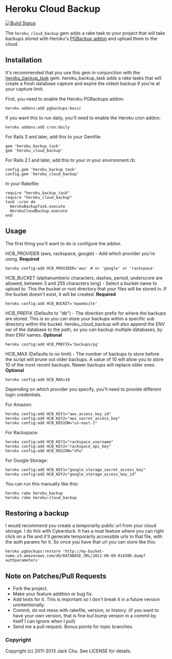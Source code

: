 # Heroku Cloud Backup

[![Build Status](https://secure.travis-ci.org/kamui/heroku_cloud_backup.png)](http://travis-ci.org/kamui/heroku_cloud_backup)

The `heroku_cloud_backup` gem adds a rake task to your project that will take backups stored with Heroku's [PGBackup addon](http://devcenter.heroku.com/articles/pgbackups) and upload them to the cloud.

## Installation

It's recommended that you use this gem in conjunction with the [heroku_backup_task](https://github.com/joemsak/heroku_backup_task) gem. heroku_backup_task adds a rake tasks that will create a fresh database capture and expire the oldest backup if you're at your  capture limit.

First, you need to enable the Heroku PGBackups addon:

    heroku addons:add pgbackups:basic

If you want this to run daily, you'll need to enable the Heroku cron addon:

    heroku addons:add cron:daily

For Rails 3 and later, add this to your Gemfile:

    gem 'heroku_backup_task'
    gem 'heroku_cloud_backup'

For Rails 2.1 and later, add this to your in your environment.rb:

    config.gem 'heroku_backup_task'
    config.gem 'heroku_cloud_backup'

In your Rakefile:

    require "heroku_backup_task"
    require "heroku_cloud_backup"
    task :cron do
      HerokuBackupTask.execute
      HerokuCloudBackup.execute
    end

## Usage

The first thing you'll want to do is configure the addon.

HCB_PROVIDER (aws, rackspace, google) - Add which provider you're using. **Required**

    heroku config:add HCB_PROVIDER='aws' # or 'google' or 'rackspace'

HCB_BUCKET (alphanumberic characters, dashes, period, underscore are allowed, between 3 and 255 characters long) - Select a bucket name to upload to. This the bucket or root directory that your files will be stored in. If the bucket doesn't exist, it will be created. **Required**

    heroku config:add HCB_BUCKET='mywebsite'

HCB_PREFIX (Defaults to "db") - The direction prefix for where the backups are stored. This is so you can store your backups within a specific sub directory within the bucket. heroku_cloud_backup will also append the ENV var of the database to the path, so you can backup multiple databases, by their ENV names. **Optional**

    heroku config:add HCB_PREFIX='backups/pg'

HCB_MAX (Defaults to no limit) - The number of backups to store before the script will prune out older backups. A value of 10 will allow you to store 10 of the most recent backups. Newer backups will replace older ones. **Optional**

    heroku config:add HCB_MAX=10

Depending on which provider you specify, you'll need to provide different login credentials.

For Amazon:

    heroku config:add HCB_KEY1="aws_access_key_id"
    heroku config:add HCB_KEY2="aws_secret_access_key"
    heroku config:add HCB_REGION="us-east-1"

For Rackspace:

    heroku config:add HCB_KEY1="rackspace_username"
    heroku config:add HCB_KEY2="rackspace_api_key"
    heroku config:add HCB_REGION="dfw"

For Google Storage:

    heroku config:add HCB_KEY1="google_storage_secret_access_key"
    heroku config:add HCB_KEY2="google_storage_access_key_id"

You can run this manually like this:

    heroku rake heroku_backup
    heroku rake heroku:cloud_backup

## Restoring a backup

I would recommend you create a temporarily public url from your cloud storage. I do this with Cyberduck. It has a neat feature where you can right click on a file and it'll generate temporarily accessible urls to that file, with the auth params for it. So once you have that url you can store like this:

    heroku pgbackups:restore 'http://my-bucket-name.s3.amazonaws.com/db/DATABASE_URL/2011-06-09-014500.dump?authparameters'

## Note on Patches/Pull Requests

* Fork the project.
* Make your feature addition or bug fix.
* Add tests for it. This is important so I don't break it in a
  future version unintentionally.
* Commit, do not mess with rakefile, version, or history.
  (if you want to have your own version, that is fine but bump version in a commit by itself I can ignore when I pull)
* Send me a pull request. Bonus points for topic branches.

### Copyright

Copyright (c) 2011-2013 Jack Chu. See LICENSE for details.